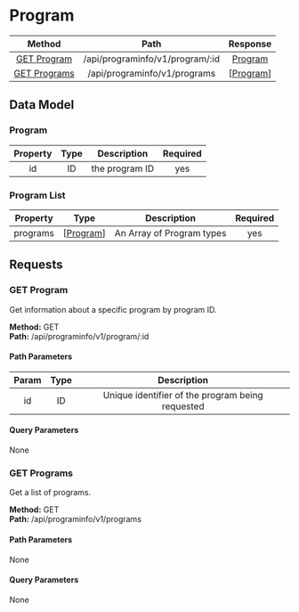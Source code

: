 # Program
|     Method                     |       Path                           |         Response              |
|    :------:                    |       :--:                           |       :----------:            |
|  [GET Program](#get-program)   |    /api/programinfo/v1/program/:id   |      [Program](#program)      |  
|  [GET Programs](#get-programs)  |      /api/programinfo/v1/programs    |    \[[Program](#program)\]    |  


## Data Model

### Program
|    Property    |   Type    |    Description     |   Required   |
|    :------:    |   :--:    |    :----------:    |     :--:     |
|       id       |    ID     |  the program ID    |     yes      |


### Program List
|   Property  |        Type                 |        Description         | Required |
|   :------:  |        :--:                 |        :----------:        |  :--:    |
|   programs  | \[[Program](#program)\]     |  An Array of Program types |   yes    |


## Requests
### GET Program
Get information about a specific program by program ID.  
  
__Method:__  GET  
__Path:__ /api/programinfo/v1/program/:id

#### Path Parameters
|   Param    |           Type           |       Description        |
|   :---:    |        :--------:        |      :------------:      |
|    id      |            ID            |  Unique identifier of the program being requested  |

#### Query Parameters
None


### GET Programs
Get a list of programs.  
  
__Method:__  GET  
__Path:__ /api/programinfo/v1/programs

#### Path Parameters
None

#### Query Parameters
None
